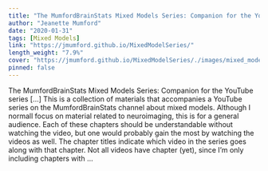 ```yaml
---
title: "The MumfordBrainStats Mixed Models Series: Companion for the YouTube series"
author: "Jeanette Mumford"
date: "2020-01-31"
tags: [Mixed Models]
link: "https://jmumford.github.io/MixedModelSeries/"
length_weight: "7.9%"
cover: "https://jmumford.github.io/MixedModelSeries/./images/mixed_model_book_cover.png"
pinned: false
---
```


The MumfordBrainStats Mixed Models Series: Companion for the YouTube series [...] This is a collection of materials that accompanies a YouTube series on the MumfordBrainStats channel about mixed models. Although I normall focus on material related to neuroimaging, this is for a general audience. Each of these chapters should be understandable without watching the video, but one would probably gain the most by watching the videos as well. The chapter titles indicate which video in the series goes along with that chapter. Not all videos have chapter (yet), since I’m only including chapters with  ...
